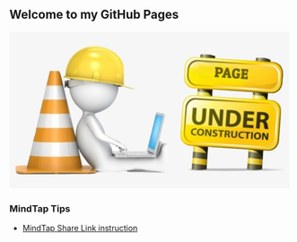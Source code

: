 ## Welcome to my GitHub Pages

![Under Construction](new-content-coming-soon-web-page-is-under.png)

### MindTap Tips
- [MindTap Share Link instruction](MindTap_Share_URL/)


